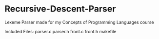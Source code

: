 # Recursive-Descent-Parser
Lexeme Parser made for my Concepts of Programming Languages course

Included Files:
parser.c
parser.h
front.c
front.h
makefile

